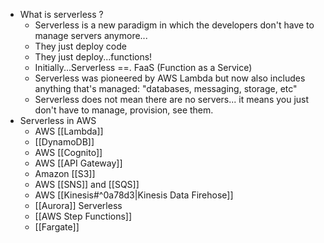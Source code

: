 - What is serverless ?
	- Serverless is a new paradigm in which the developers don't have to manage servers anymore...
	- They just deploy code
	- They just deploy...functions!
	- Initially...Serverless =\=. FaaS (Function as a Service)
	- Serverless was pioneered by AWS Lambda but now also includes anything that's managed: "databases, messaging, storage, etc"
	- Serverless does not mean there are no servers... it means you just don't have to manage, provision, see them.
- Serverless in AWS
	- AWS [[Lambda]]
	- [[DynamoDB]]
	- AWS [[Cognito]]
	- AWS [[API Gateway]]
	- Amazon [[S3]]
	- AWS [[SNS]] and [[SQS]]
	- AWS [[Kinesis#^0a78d3|Kinesis Data Firehose]]
	- [[Aurora]] Serverless
	- [[AWS Step Functions]]
	- [[Fargate]]
